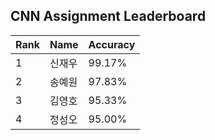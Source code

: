 ## CNN Assignment Leaderboard

| Rank | Name  | Accuracy |
| ---- | ----  | -------- |
| 1 | 신재우 |  99.17% |
| 2 | 송예원 |  97.83% |
| 3 | 김영호 |  95.33% |
| 4 | 정성오 |  95.00% |
